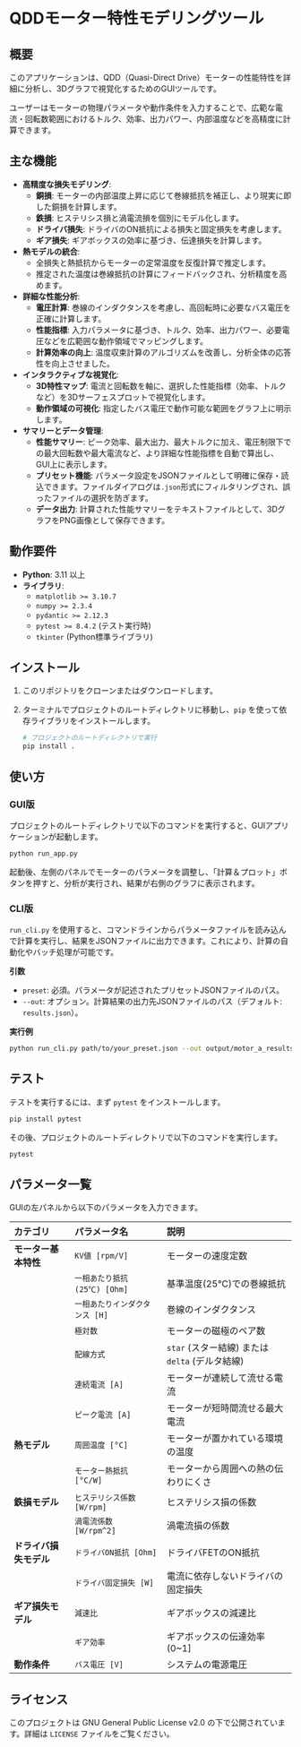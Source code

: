 # QDDモーター特性モデリングツール

## 概要

このアプリケーションは、QDD（Quasi-Direct Drive）モーターの性能特性を詳細に分析し、3Dグラフで視覚化するためのGUIツールです。

ユーザーはモーターの物理パラメータや動作条件を入力することで、広範な電流・回転数範囲におけるトルク、効率、出力パワー、内部温度などを高精度に計算できます。

## 主な機能

- **高精度な損失モデリング**:
    - **銅損**: モーターの内部温度上昇に応じて巻線抵抗を補正し、より現実に即した銅損を計算します。
    - **鉄損**: ヒステリシス損と渦電流損を個別にモデル化します。
    - **ドライバ損失**: ドライバのON抵抗による損失と固定損失を考慮します。
    - **ギア損失**: ギアボックスの効率に基づき、伝達損失を計算します。
- **熱モデルの統合**:
    - 全損失と熱抵抗からモーターの定常温度を反復計算で推定します。
    - 推定された温度は巻線抵抗の計算にフィードバックされ、分析精度を高めます。
- **詳細な性能分析**:
    - **電圧計算**: 巻線のインダクタンスを考慮し、高回転時に必要なバス電圧を正確に計算します。
    - **性能指標**: 入力パラメータに基づき、トルク、効率、出力パワー、必要電圧などを広範囲な動作領域でマッピングします。
    - **計算効率の向上**: 温度収束計算のアルゴリズムを改善し、分析全体の応答性を向上させました。
- **インタラクティブな視覚化**:
    - **3D特性マップ**: 電流と回転数を軸に、選択した性能指標（効率、トルクなど）を3Dサーフェスプロットで視覚化します。
    - **動作領域の可視化**: 指定したバス電圧で動作可能な範囲をグラフ上に明示します。
- **サマリーとデータ管理**:
    - **性能サマリー**: ピーク効率、最大出力、最大トルクに加え、電圧制限下での最大回転数や最大電流など、より詳細な性能指標を自動で算出し、GUI上に表示します。
    - **プリセット機能**: パラメータ設定をJSONファイルとして明確に保存・読込できます。ファイルダイアログは`.json`形式にフィルタリングされ、誤ったファイルの選択を防ぎます。
    - **データ出力**: 計算された性能サマリーをテキストファイルとして、3DグラフをPNG画像として保存できます。

## 動作要件

- **Python**: 3.11 以上
- **ライブラリ**:
    - `matplotlib >= 3.10.7`
    - `numpy >= 2.3.4`
    - `pydantic >= 2.12.3`
    - `pytest >= 8.4.2` (テスト実行時)
    - `tkinter` (Python標準ライブラリ)

## インストール

1.  このリポジトリをクローンまたはダウンロードします。
2.  ターミナルでプロジェクトのルートディレクトリに移動し、`pip` を使って依存ライブラリをインストールします。

    ```bash
    # プロジェクトのルートディレクトリで実行
    pip install .
    ```

## 使い方

### GUI版

プロジェクトのルートディレクトリで以下のコマンドを実行すると、GUIアプリケーションが起動します。

```bash
python run_app.py
```

起動後、左側のパネルでモーターのパラメータを調整し、「計算＆プロット」ボタンを押すと、分析が実行され、結果が右側のグラフに表示されます。

### CLI版

`run_cli.py` を使用すると、コマンドラインからパラメータファイルを読み込んで計算を実行し、結果をJSONファイルに出力できます。これにより、計算の自動化やバッチ処理が可能です。

**引数**
- `preset`: 必須。パラメータが記述されたプリセットJSONファイルのパス。
- `--out`: オプション。計算結果の出力先JSONファイルのパス（デフォルト: `results.json`）。

**実行例**

```bash
python run_cli.py path/to/your_preset.json --out output/motor_a_results.json
```

## テスト

テストを実行するには、まず `pytest` をインストールします。

```bash
pip install pytest
```

その後、プロジェクトのルートディレクトリで以下のコマンドを実行します。

```bash
pytest
```

## パラメータ一覧

GUIの左パネルから以下のパラメータを入力できます。

| カテゴリ | パラメータ名 | 説明 |
|:---|:---|:---|
| **モーター基本特性** | `KV値 [rpm/V]` | モーターの速度定数 |
| | `一相あたり抵抗 (25℃) [Ohm]` | 基準温度(25℃)での巻線抵抗 |
| | `一相あたりインダクタンス [H]` | 巻線のインダクタンス |
| | `極対数` | モーターの磁極のペア数 |
| | `配線方式` | `star` (スター結線) または `delta` (デルタ結線) |
| | `連続電流 [A]` | モーターが連続して流せる電流 |
| | `ピーク電流 [A]` | モーターが短時間流せる最大電流 |
| **熱モデル** | `周囲温度 [°C]` | モーターが置かれている環境の温度 |
| | `モーター熱抵抗 [°C/W]` | モーターから周囲への熱の伝わりにくさ |
| **鉄損モデル** | `ヒステリシス係数 [W/rpm]` | ヒステリシス損の係数 |
| | `渦電流係数 [W/rpm^2]` | 渦電流損の係数 |
| **ドライバ損失モデル** | `ドライバON抵抗 [Ohm]` | ドライバFETのON抵抗 |
| | `ドライバ固定損失 [W]` | 電流に依存しないドライバの固定損失 |
| **ギア損失モデル** | `減速比` | ギアボックスの減速比 |
| | `ギア効率` | ギアボックスの伝達効率 (0~1] |
| **動作条件** | `バス電圧 [V]` | システムの電源電圧 |

## ライセンス

このプロジェクトは GNU General Public License v2.0 の下で公開されています。詳細は `LICENSE` ファイルをご覧ください。